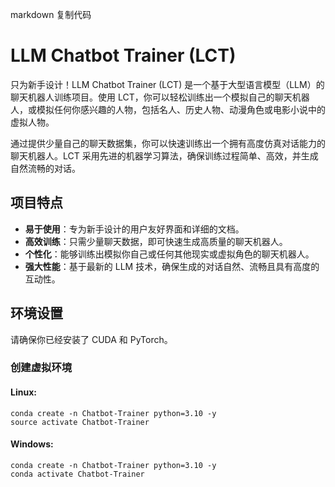 markdown
复制代码
# LLM Chatbot Trainer (LCT)

只为新手设计！LLM Chatbot Trainer (LCT) 是一个基于大型语言模型（LLM）的聊天机器人训练项目。使用 LCT，你可以轻松训练出一个模拟自己的聊天机器人，或模拟任何你感兴趣的人物，包括名人、历史人物、动漫角色或电影小说中的虚拟人物。

通过提供少量自己的聊天数据集，你可以快速训练出一个拥有高度仿真对话能力的聊天机器人。LCT 采用先进的机器学习算法，确保训练过程简单、高效，并生成自然流畅的对话。

## 项目特点

- **易于使用**：专为新手设计的用户友好界面和详细的文档。
- **高效训练**：只需少量聊天数据，即可快速生成高质量的聊天机器人。
- **个性化**：能够训练出模拟你自己或任何其他现实或虚拟角色的聊天机器人。
- **强大性能**：基于最新的 LLM 技术，确保生成的对话自然、流畅且具有高度的互动性。

## 环境设置

请确保你已经安装了 CUDA 和 PyTorch。

### 创建虚拟环境

#### Linux:
```
conda create -n Chatbot-Trainer python=3.10 -y
source activate Chatbot-Trainer
```
#### Windows:
```
conda create -n Chatbot-Trainer python=3.10 -y
conda activate Chatbot-Trainer
```

